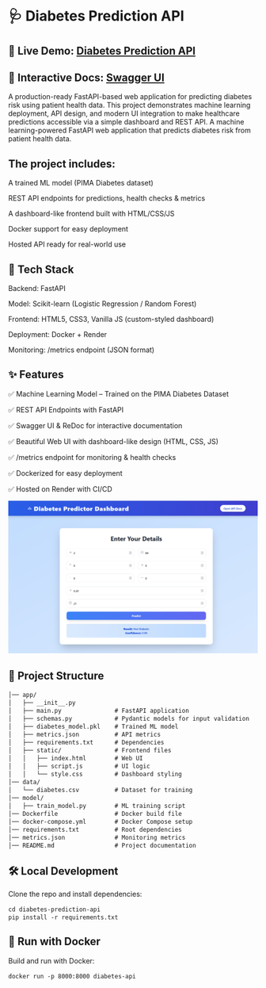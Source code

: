 # 🩺 Diabetes Prediction API
## 🚀 Live Demo: [Diabetes Prediction API](https://diabetes-prediction-6z0g.onrender.com/)
## 📖 Interactive Docs: [Swagger UI](https://diabetes-prediction-6z0g.onrender.com/docs)

A production-ready FastAPI-based web application for predicting diabetes risk using patient health data. This project demonstrates machine learning deployment, API design, and modern UI integration to make healthcare predictions accessible via a simple dashboard and REST API.
A machine learning-powered FastAPI web application that predicts diabetes risk from patient health data.

## The project includes:

A trained ML model (PIMA Diabetes dataset)

REST API endpoints for predictions, health checks & metrics

A dashboard-like frontend built with HTML/CSS/JS

Docker support for easy deployment

Hosted API ready for real-world use

## 🧪 Tech Stack

Backend: FastAPI

Model: Scikit-learn (Logistic Regression / Random Forest)

Frontend: HTML5, CSS3, Vanilla JS (custom-styled dashboard)

Deployment: Docker + Render

Monitoring: /metrics endpoint (JSON format)

## ✨ Features

✅ Machine Learning Model – Trained on the PIMA Diabetes Dataset

✅ REST API Endpoints with FastAPI

✅ Swagger UI & ReDoc for interactive documentation

✅ Beautiful Web UI with dashboard-like design (HTML, CSS, JS)

✅ /metrics endpoint for monitoring & health checks

✅ Dockerized for easy deployment

✅ Hosted on Render with CI/CD


![Screenshot](https://github.com/mahisalman/Diabetes_Prediction/blob/main/Untitled.png)
## 📂 Project Structure
```diabetes-prediction-api/
│── app/
│   ├── __init__.py
│   ├── main.py               # FastAPI application
│   ├── schemas.py            # Pydantic models for input validation
│   ├── diabetes_model.pkl    # Trained ML model
│   ├── metrics.json          # API metrics
│   ├── requirements.txt      # Dependencies
│   ├── static/               # Frontend files
│   │   ├── index.html        # Web UI
│   │   ├── script.js         # UI logic
│   │   └── style.css         # Dashboard styling
│── data/
│   └── diabetes.csv          # Dataset for training
│── model/
│   ├── train_model.py        # ML training script
│── Dockerfile                # Docker build file
│── docker-compose.yml        # Docker Compose setup
│── requirements.txt          # Root dependencies
│── metrics.json              # Monitoring metrics
│── README.md                 # Project documentation
```

## 🛠️ Local Development

Clone the repo and install dependencies:
```git clone https://github.com/yourusername/diabetes-prediction-api.git
cd diabetes-prediction-api
pip install -r requirements.txt
```

## 🐳 Run with Docker

Build and run with Docker:
```docker build -t diabetes-api .
docker run -p 8000:8000 diabetes-api
```